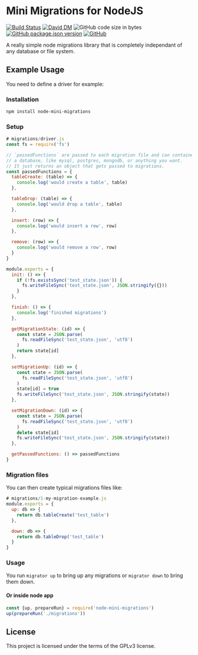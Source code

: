 # Mini Migrations for NodeJS
[![Build Status](https://travis-ci.org/markwylde/node-mini-migrations.svg?branch=master)](https://travis-ci.org/markwylde/node-mini-migrations)
[![David DM](https://david-dm.org/markwylde/node-mini-migrations.svg)](https://david-dm.org/markwylde/node-mini-migrations)
![GitHub code size in bytes](https://img.shields.io/github/languages/code-size/markwylde/node-mini-migrations)
[![GitHub package.json version](https://img.shields.io/github/package-json/v/markwylde/node-mini-migrations)](https://github.com/markwylde/node-mini-migrations/releases)
[![GitHub](https://img.shields.io/github/license/markwylde/node-mini-migrations)](https://github.com/markwylde/node-mini-migrations/blob/master/LICENSE)

A really simple node migrations library that is completely independant of any database or file system.

## Example Usage
You need to define a driver for example:

### Installation
```bash
npm install node-mini-migrations
```

### Setup
```javascript
# migrations/driver.js
const fs = require('fs')

// `passedFunctions` are passed to each migration file and can container
// a database, like mysql, postgres, mongodb, or anything you want. 
// It just returns an object that gets passed to migrations.
const passedFunctions = {
  tableCreate: (table) => {
    console.log('would create a table', table)
  },

  tableDrop: (table) => {
    console.log('would drop a table', table)
  },

  insert: (row) => {
    console.log('would insert a row', row)
  },

  remove: (row) => {
    console.log('would remove a row', row)
  }
}

module.exports = {
  init: () => {
    if (!fs.existsSync('test_state.json')) {
      fs.writeFileSync('test_state.json', JSON.stringify({}))
    }
  },

  finish: () => {
    console.log('finished migrations')
  },

  getMigrationState: (id) => {
    const state = JSON.parse(
      fs.readFileSync('test_state.json', 'utf8')
    )
    return state[id]
  },

  setMigrationUp: (id) => {
    const state = JSON.parse(
      fs.readFileSync('test_state.json', 'utf8')
    )
    state[id] = true
    fs.writeFileSync('test_state.json', JSON.stringify(state))
  },

  setMigrationDown: (id) => {
    const state = JSON.parse(
      fs.readFileSync('test_state.json', 'utf8')
    )
    delete state[id]
    fs.writeFileSync('test_state.json', JSON.stringify(state))
  },

  getPassedFunctions: () => passedFunctions
}

```
### Migration files
You can then create typical migrations files like:

```javascript
# migrations/1-my-migration-example.js
module.exports = {
  up: db => {
    return db.tableCreate('test_table')
  },

  down: db => {
    return db.tableDrop('test_table')
  }
}
```

### Usage
You run `migrator up` to bring up any migrations or `migrator down` to bring them down.

#### Or inside node app
```javascript
const {up, prepareRun} = require('node-mini-migrations')
up(prepareRun('./migrations'))
```

## License
This project is licensed under the terms of the GPLv3 license.
